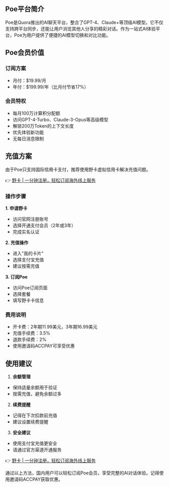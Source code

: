 ## Poe平台简介

Poe是Quora推出的AI聊天平台，整合了GPT-4、Claude+等顶级AI模型。它不仅支持跨平台同步，还能让用户浏览其他人分享的精彩对话。作为一站式AI体验平台，Poe为用户提供了便捷的AI模型切换和对比功能。

## Poe会员价值

### 订阅方案
- 月付：$19.99/月
- 年付：$199.99/年（比月付节省17%）

### 会员特权
- 每月100万计算积分配额
- 访问GPT-4-Turbo、Claude-3-Opus等高级模型
- 解锁200万Token的上下文长度
- 优先体验新功能
- 无每日消息限制

## 充值方案

由于Poe只支持国际信用卡支付，推荐使用野卡虚拟信用卡解决充值问题。

👉 [野卡 | 一分钟注册，轻松订阅海外线上服务](https://bit.ly/bewildcard)

### 操作步骤

**1. 申请野卡**
- 访问官网注册账号
- 选择开通支付会员（2年或3年）
- 完成实名认证

**2. 充值操作**
- 进入"我的卡片"
- 选择支付宝充值
- 建议按需充值

**3. 订阅Poe**
- 访问Poe订阅页面
- 选择套餐
- 填写野卡卡信息

### 费用说明
- 开卡费：2年期11.99美元，3年期16.99美元
- 充值手续费：3.5%
- 退款手续费：2%
- 使用邀请码ACCPAY可享受优惠

## 使用建议

1. **余额管理**
- 保持适量余额用于验证
- 按需充值，避免余额过多

2. **续费提醒**
- 记得在下次扣款前充值
- 建议设置续费提醒

3. **安全建议**
- 使用支付宝充值更安全
- 请通过官方渠道开通服务

👉 [野卡 | 一分钟注册，轻松订阅海外线上服务](https://bit.ly/bewildcard)

通过以上方法，国内用户可以轻松订阅Poe会员，享受完整的AI对话体验。记得使用邀请码ACCPAY获取优惠。